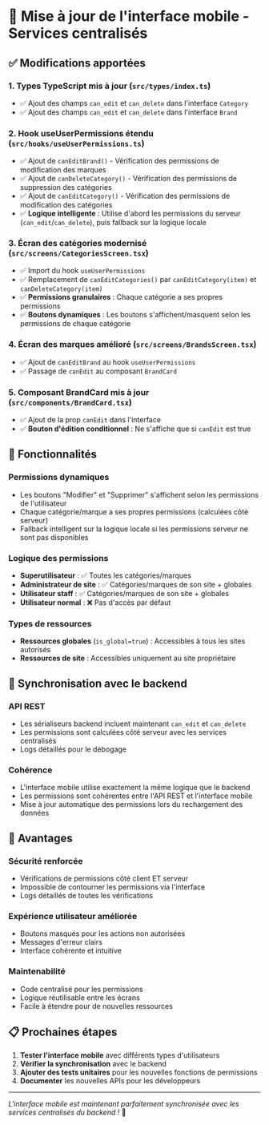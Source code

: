 # 📱 Mise à jour de l'interface mobile - Services centralisés

## ✅ Modifications apportées

### 1. **Types TypeScript mis à jour** (`src/types/index.ts`)
- ✅ Ajout des champs `can_edit` et `can_delete` dans l'interface `Category`
- ✅ Ajout des champs `can_edit` et `can_delete` dans l'interface `Brand`

### 2. **Hook useUserPermissions étendu** (`src/hooks/useUserPermissions.ts`)
- ✅ Ajout de `canEditBrand()` - Vérification des permissions de modification des marques
- ✅ Ajout de `canDeleteCategory()` - Vérification des permissions de suppression des catégories
- ✅ Ajout de `canEditCategory()` - Vérification des permissions de modification des catégories
- ✅ **Logique intelligente** : Utilise d'abord les permissions du serveur (`can_edit`/`can_delete`), puis fallback sur la logique locale

### 3. **Écran des catégories modernisé** (`src/screens/CategoriesScreen.tsx`)
- ✅ Import du hook `useUserPermissions`
- ✅ Remplacement de `canEditCategories()` par `canEditCategory(item)` et `canDeleteCategory(item)`
- ✅ **Permissions granulaires** : Chaque catégorie a ses propres permissions
- ✅ **Boutons dynamiques** : Les boutons s'affichent/masquent selon les permissions de chaque catégorie

### 4. **Écran des marques amélioré** (`src/screens/BrandsScreen.tsx`)
- ✅ Ajout de `canEditBrand` au hook `useUserPermissions`
- ✅ Passage de `canEdit` au composant `BrandCard`

### 5. **Composant BrandCard mis à jour** (`src/components/BrandCard.tsx`)
- ✅ Ajout de la prop `canEdit` dans l'interface
- ✅ **Bouton d'édition conditionnel** : Ne s'affiche que si `canEdit` est true

## 🎯 Fonctionnalités

### **Permissions dynamiques**
- Les boutons "Modifier" et "Supprimer" s'affichent selon les permissions de l'utilisateur
- Chaque catégorie/marque a ses propres permissions (calculées côté serveur)
- Fallback intelligent sur la logique locale si les permissions serveur ne sont pas disponibles

### **Logique des permissions**
- **Superutilisateur** : ✅ Toutes les catégories/marques
- **Administrateur de site** : ✅ Catégories/marques de son site + globales
- **Utilisateur staff** : ✅ Catégories/marques de son site + globales
- **Utilisateur normal** : ❌ Pas d'accès par défaut

### **Types de ressources**
- **Ressources globales** (`is_global=true`) : Accessibles à tous les sites autorisés
- **Ressources de site** : Accessibles uniquement au site propriétaire

## 🔄 Synchronisation avec le backend

### **API REST**
- Les sérialiseurs backend incluent maintenant `can_edit` et `can_delete`
- Les permissions sont calculées côté serveur avec les services centralisés
- Logs détaillés pour le débogage

### **Cohérence**
- L'interface mobile utilise exactement la même logique que le backend
- Les permissions sont cohérentes entre l'API REST et l'interface mobile
- Mise à jour automatique des permissions lors du rechargement des données

## 🚀 Avantages

### **Sécurité renforcée**
- Vérifications de permissions côté client ET serveur
- Impossible de contourner les permissions via l'interface
- Logs détaillés de toutes les vérifications

### **Expérience utilisateur améliorée**
- Boutons masqués pour les actions non autorisées
- Messages d'erreur clairs
- Interface cohérente et intuitive

### **Maintenabilité**
- Code centralisé pour les permissions
- Logique réutilisable entre les écrans
- Facile à étendre pour de nouvelles ressources

## 📋 Prochaines étapes

1. **Tester l'interface mobile** avec différents types d'utilisateurs
2. **Vérifier la synchronisation** avec le backend
3. **Ajouter des tests unitaires** pour les nouvelles fonctions de permissions
4. **Documenter** les nouvelles APIs pour les développeurs

---

*L'interface mobile est maintenant parfaitement synchronisée avec les services centralisés du backend !* 🎉
